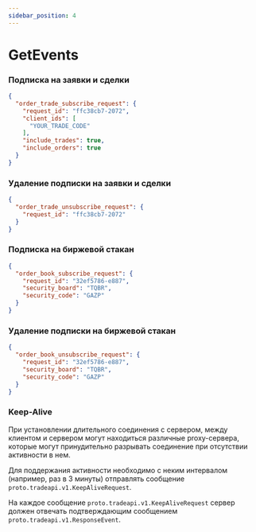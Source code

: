 ```yaml
---
sidebar_position: 4
---
```

# GetEvents

### Подписка на заявки и сделки
```json
{
  "order_trade_subscribe_request": {
    "request_id": "ffc38cb7-2072",
    "client_ids": [
      "YOUR_TRADE_CODE"
    ],
    "include_trades": true,
    "include_orders": true
  }
}
```

### Удаление подписки на заявки и сделки
```json
{
  "order_trade_unsubscribe_request": {
    "request_id": "ffc38cb7-2072"
  }
}
```

### Подписка на биржевой стакан
```json
{
  "order_book_subscribe_request": {
    "request_id": "32ef5786-e887",
    "security_board": "TQBR",
    "security_code": "GAZP"
  }
}
```

### Удаление подписки на биржевой стакан
```json
{
  "order_book_unsubscribe_request": {
    "request_id": "32ef5786-e887",
    "security_board": "TQBR",
    "security_code": "GAZP"
  }
}
```

### Keep-Alive

При установлении длительного соединения с сервером, между клиентом и сервером могут находиться различные proxy-сервера, которые могут принудительно разрывать соединение при отсутствии активности в нем.

Для поддержания активности необходимо с неким интервалом (например, раз в 3 минуты) отправлять сообщение `proto.tradeapi.v1.KeepAliveRequest`.

На каждое сообщение `proto.tradeapi.v1.KeepAliveRequest` сервер должен отвечать подтверждающим сообщением `proto.tradeapi.v1.ResponseEvent`.
